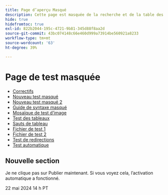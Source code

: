 ```yaml
---
title: Page d’aperçu Masqué
description: Cette page est masquée de la recherche et de la table des matières.
hide: true
hidefromtoc: true
exl-id: 822b2044-195c-4721-9b81-345d88f8aa2d
source-git-commit: 43bc074148c66e460d999a73914be560921a8233
workflow-type: tm+mt
source-wordcount: '63'
ht-degree: 39%

---
```


# Page de test masquée

+ [Correctifs](hidden/bug-fixes.md)
+ [Nouveau test masqué](hidden-new-test.md)
+ [Nouveau test masqué 2](hidden-new-test-2.md)
+ [Guide de syntaxe masqué](hidden/syntax-style-guide.md)
+ [Mosaïque de test d’image](hidden/test-page.md)
+ [Test des tableaux](hidden/tables.md)
+ [Sauts de tableau](hidden/table-breaks.md)
+ [Fichier de test 1](hidden/note-test.md)
+ [Fichier de test 2](hidden-test.md)
+ [Test de redirections](hidden/test-redirection.md)
+ [Test automatique](hidden/autoactivate.md)

## Nouvelle section

Je ne clique pas sur Publier maintenant. Si vous voyez cela, l’activation automatique a fonctionné.

22 mai 2024 14 h PT
